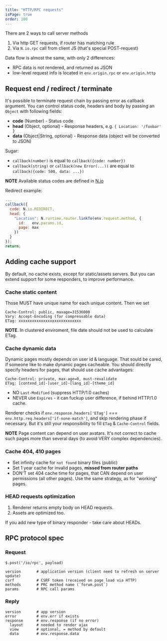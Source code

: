 ```yaml
---
title: "HTTP/RPC requests"
isPage: true
order: 100
---
```


There are 2 ways to  call server methods

1. Via http GET requests, if router has matching rule
2. Via `N.io.rpc` call from client JS (that's special POST-request)

Data flow is almost the same, with only 2 differences:

- RPC data is not rendered, and returned as JSON
- low-level request info is located in `env.origin.rpc` or `env.origin.http`


Request end / redirect / terminate
----------------------------------

It's possible to terminate request chain by passing error as callback argument.
You can control status code, headers and body by passing an `Object` with
following fields:

* __code__ (Number) - Status code
* __head__ (Object, optional) - Response headers, e.g. `{ Location: '/foobar' }`
* __data__ (Object|String, optional) - Response data (object will be converted to JSON)

Sugar:

* `callback(number)` is equal to `callback({code: number})`
* `callback(string)` or `callback(new Error(...))` are equal to `callback({code: 500, data: ...})`

**NOTE** Available status codes are defined in  [N.io](https://github.com/nodeca/nodeca.core/blob/master/lib/system/io.js)

Redirect example:

``` javascript
...
callback({
  code: N.io.REDIRECT,
  head: {
    "Location": N.runtime.router.linkTo(env.request.method, {
      id:   env.params.id,
      page: max
    })
  }
});
return;
```

Adding cache support
--------------------

By default, no cache exists, except for static/assets servers. But you can extend
support for some responders, to improve performance.


### Cache static content

Those MUST have unique name for each unique content. Then we set

```
Cache-Control: public, maxage=31536000
Vary: Accept-Encoding (for compressable data)
ETag: xxxxxxxxxxxxxxxxxxxxxxxxxxxx
```

**NOTE**. In clustered enviroment, file date should not be used to calculate ETag.


### Cache dynamic data

Dynamic pages mostly depends on user id & language. That sould be cared, if
someone like to make dynamic pages cacheable. You should directly specify
headers for pages, that should use cache advantages:

```
Cache-Control: private, max-age=0, must-revalidate
ETag: [contend_id]-[user_id]-[lang_id]-[theme_id]
```

* NO `Last-Modified` (suppress HTTP/1.0 caches)
* NEVER use `Expires` - it can fuckup user difference, if behind HTTP/1.0 cache.

Renderer checks if `env.response.headers['ETag']` === 
`env.http.req.headers['if-none-match']`, and skip rendering phase if necessary.
But it's still your responsibility to fill `ETag` & `Cache-Control` fields.

**NOTE** Page content can depend on user avatars. It's not correct to cache such
pages more than several days (to avoid VERY complex dependencies).


### Cache 404, 410 pages

* Set infinity cache for `not found` binary files (public)
* Set 1 year cache for invalid pages, **missed from router paths**
* DON'T set 404 cache time for pages, that CAN depend on user permissions
  (all other pages). Use the same strategy, as for "working" pages.


### HEAD requests optimization

1. Renderer returns empty body on HEAD requests.
2. Assets are optimized too.

If you add new type of binary responder - take care about HEADs.


RPC protocol spec
-----------------

### Request

`$.post('/io/rpc', payload)`

``` none
version       # application version (client need to refresh on server update)
csrf          # CSRF token (received on page load via HTTP)
methods       # PRC method name (`forum.post`)
params        # RPC call params
```

### Reply

``` none
version       # app version
error         # env.err if exists
response      # env.response (if no error)
  layout      # needed to render ajax
  view        # optional, = method by default
  data        # env.response.data
```